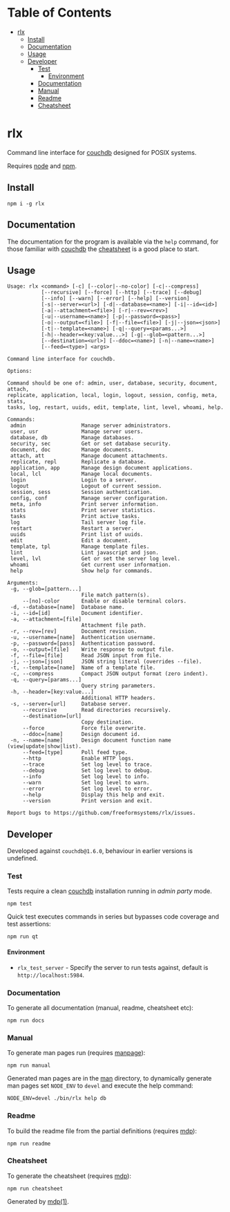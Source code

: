 Table of Contents
=================

* [rlx](#rlx)
  * [Install](#install)
  * [Documentation](#documentation)
  * [Usage](#usage)
  * [Developer](#developer)
    * [Test](#test)
      * [Environment](#environment)
    * [Documentation](#documentation-1)
    * [Manual](#manual)
    * [Readme](#readme)
    * [Cheatsheet](#cheatsheet)

rlx
===

Command line interface for [couchdb](http://couchdb.apache.org) designed for POSIX systems.

Requires [node](http://nodejs.org) and [npm](http://www.npmjs.org).

## Install

```
npm i -g rlx
```

## Documentation

The documentation for the program is available via the `help` command, for those familiar with [couchdb](http://couchdb.apache.org) the [cheatsheet](https://github.com/freeformsystems/rlx/blob/master/doc/cheatsheet.md) is a good place to start.

## Usage

```
Usage: rlx <command> [-c] [--color|--no-color] [-c|--compress]
           [--recursive] [--force] [--http] [--trace] [--debug]
           [--info] [--warn] [--error] [--help] [--version]
           [-s|--server=<url>] [-d|--database=<name>] [-i|--id=<id>]
           [-a|--attachment=<file>] [-r|--rev=<rev>]
           [-u|--username=<name>] [-p|--password=<pass>]
           [-o|--output=<file>] [-f|--file=<file>] [-j|--json=<json>]
           [-t|--template=<name>] [-q|--query=<params...>]
           [-h|--header=<key:value...>] [-g|--glob=<pattern...>]
           [--destination=<url>] [--ddoc=<name>] [-n|--name=<name>]
           [--feed=<type>] <args>

Command line interface for couchdb.

Options:

Command should be one of: admin, user, database, security, document, attach,
replicate, application, local, login, logout, session, config, meta, stats,
tasks, log, restart, uuids, edit, template, lint, level, whoami, help.

Commands:
 admin                  Manage server administrators.
 user, usr              Manage server users.
 database, db           Manage databases.
 security, sec          Get or set database security.
 document, doc          Manage documents.
 attach, att            Manage document attachments.
 replicate, repl        Replicate a database.
 application, app       Manage design document applications.
 local, lcl             Manage local documents.
 login                  Login to a server.
 logout                 Logout of current session.
 session, sess          Session authentication.
 config, conf           Manage server configuration.
 meta, info             Print server information.
 stats                  Print server statistics.
 tasks                  Print active tasks.
 log                    Tail server log file.
 restart                Restart a server.
 uuids                  Print list of uuids.
 edit                   Edit a document.
 template, tpl          Manage template files.
 lint                   Lint javascript and json.
 level, lvl             Get or set the server log level.
 whoami                 Get current user information.
 help                   Show help for commands.

Arguments:
 -g, --glob=[pattern...]
                        File match pattern(s).
     --[no]-color       Enable or disable terminal colors.
 -d, --database=[name]  Database name.
 -i, --id=[id]          Document identifier.
 -a, --attachment=[file]
                        Attachment file path.
 -r, --rev=[rev]        Document revision.
 -u, --username=[name]  Authentication username.
 -p, --password=[pass]  Authentication password.
 -o, --output=[file]    Write response to output file.
 -f, --file=[file]      Read JSON input from file.
 -j, --json=[json]      JSON string literal (overrides --file).
 -t, --template=[name]  Name of a template file.
 -c, --compress         Compact JSON output format (zero indent).
 -q, --query=[params...]
                        Query string parameters.
 -h, --header=[key:value...]
                        Additional HTTP headers.
 -s, --server=[url]     Database server.
     --recursive        Read directories recursively.
     --destination=[url]
                        Copy destination.
     --force            Force file overwrite.
     --ddoc=[name]      Design document id.
 -n, --name=[name]      Design document function name (view|update|show|list).
     --feed=[type]      Poll feed type.
     --http             Enable HTTP logs.
     --trace            Set log level to trace.
     --debug            Set log level to debug.
     --info             Set log level to info.
     --warn             Set log level to warn.
     --error            Set log level to error.
     --help             Display this help and exit.
     --version          Print version and exit.

Report bugs to https://github.com/freeformsystems/rlx/issues.
```

## Developer

Developed against `couchdb@1.6.0`, behaviour in earlier versions is undefined.

### Test

Tests require a clean [couchdb](http://couchdb.apache.org) installation running in *admin party* mode.

```
npm test
```

Quick test executes commands in series but bypasses code coverage and test assertions:

```
npm run qt
```

#### Environment

* `rlx_test_server` - Specify the server to run tests against, default is `http://localhost:5984`.

### Documentation

To generate all documentation (manual, readme, cheatsheet etc):

```
npm run docs
```

### Manual

To generate man pages run (requires [manpage](https://github.com/freeformsystems/cli-manpage)):

```
npm run manual
```

Generated man pages are in the [man](https://github.com/freeformsystems/rlx/blob/master/doc/man) directory, to dynamically generate man pages set `NODE_ENV` to `devel` and execute the help command:

```
NODE_ENV=devel ./bin/rlx help db
```

### Readme

To build the readme file from the partial definitions (requires [mdp](https://github.com/freeformsystems/mdp)):

```
npm run readme
```

### Cheatsheet

To generate the cheatsheet (requires [mdp](https://github.com/freeformsystems/mdp)):

```
npm run cheatsheet
```

Generated by [mdp(1)](https://github.com/freeformsystems/mdp).

[couchdb]: http://couchdb.apache.org
[node]: http://nodejs.org
[npm]: http://www.npmjs.org
[man]: https://github.com/freeformsystems/rlx/blob/master/doc/man
[mdp]: https://github.com/freeformsystems/mdp
[manpage]: https://github.com/freeformsystems/cli-manpage
